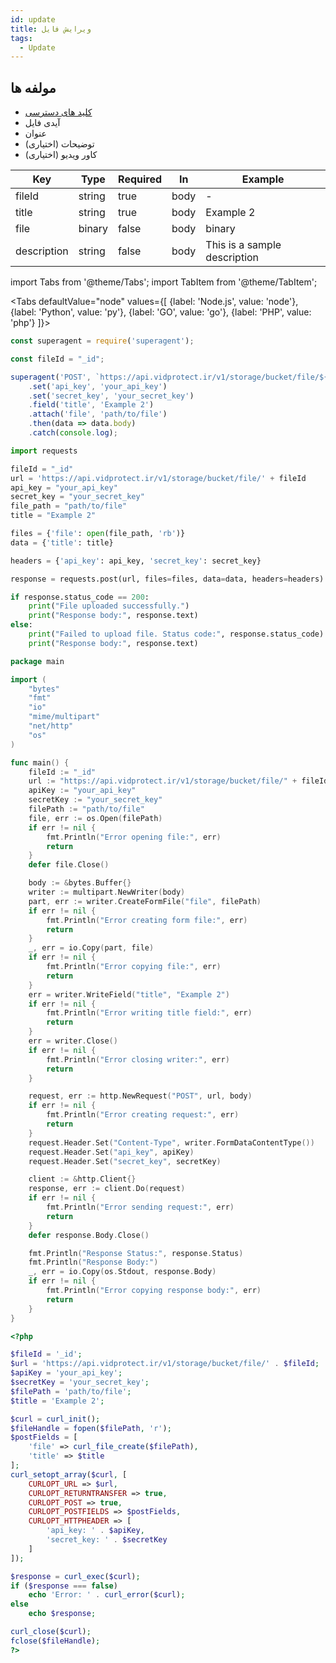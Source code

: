```yaml
---
id: update
title: ویرایش فایل
tags:
  - Update
---
```


## مولفه ها

* [کلید های دسترسی](https://vidprotect.ir/panel/settings/security-settings)
* آیدی فایل
* عنوان
* توضیحات (اختیاری)
* کاور ویدیو (اختیاری)

| Key         | Type   | Required | In   | Example                      |
|-------------|--------|----------|------|------------------------------|
| fileId      | string | true     | body | -                            |
| title       | string | true     | body | Example 2                    |
| file        | binary | false    | body | binary                       |
| description | string | false    | body | This is a sample description | 

import Tabs from '@theme/Tabs';
import TabItem from '@theme/TabItem';

<Tabs
defaultValue="node"
values={[
{label: 'Node.js', value: 'node'},
{label: 'Python', value: 'py'},
{label: 'GO', value: 'go'},
{label: 'PHP', value: 'php'}
]}>

<TabItem value="node">

```js
const superagent = require('superagent');

const fileId = "_id";

superagent('POST', `https://api.vidprotect.ir/v1/storage/bucket/file/${fileId}`)
    .set('api_key', 'your_api_key')
    .set('secret_key', 'your_secret_key')
    .field('title', 'Example 2')
    .attach('file', 'path/to/file')
    .then(data => data.body)
    .catch(console.log);
```

</TabItem>

<TabItem value="py">

```python
import requests

fileId = "_id"
url = 'https://api.vidprotect.ir/v1/storage/bucket/file/' + fileId
api_key = "your_api_key"
secret_key = "your_secret_key"
file_path = "path/to/file"
title = "Example 2"

files = {'file': open(file_path, 'rb')}
data = {'title': title}

headers = {'api_key': api_key, 'secret_key': secret_key}

response = requests.post(url, files=files, data=data, headers=headers)

if response.status_code == 200:
    print("File uploaded successfully.")
    print("Response body:", response.text)
else:
    print("Failed to upload file. Status code:", response.status_code)
    print("Response body:", response.text)
```

</TabItem>


<TabItem value="go">

```go
package main

import (
	"bytes"
	"fmt"
	"io"
	"mime/multipart"
	"net/http"
	"os"
)

func main() {
    fileId := "_id"
	url := "https://api.vidprotect.ir/v1/storage/bucket/file/" + fileId
	apiKey := "your_api_key"
	secretKey := "your_secret_key"
	filePath := "path/to/file"
	file, err := os.Open(filePath)
	if err != nil {
		fmt.Println("Error opening file:", err)
		return
	}
	defer file.Close()

	body := &bytes.Buffer{}
	writer := multipart.NewWriter(body)
	part, err := writer.CreateFormFile("file", filePath)
	if err != nil {
		fmt.Println("Error creating form file:", err)
		return
	}
	_, err = io.Copy(part, file)
	if err != nil {
		fmt.Println("Error copying file:", err)
		return
	}
	err = writer.WriteField("title", "Example 2")
	if err != nil {
		fmt.Println("Error writing title field:", err)
		return
	}
	err = writer.Close()
	if err != nil {
		fmt.Println("Error closing writer:", err)
		return
	}

	request, err := http.NewRequest("POST", url, body)
	if err != nil {
		fmt.Println("Error creating request:", err)
		return
	}
	request.Header.Set("Content-Type", writer.FormDataContentType())
	request.Header.Set("api_key", apiKey)
	request.Header.Set("secret_key", secretKey)

	client := &http.Client{}
	response, err := client.Do(request)
	if err != nil {
		fmt.Println("Error sending request:", err)
		return
	}
	defer response.Body.Close()

	fmt.Println("Response Status:", response.Status)
	fmt.Println("Response Body:")
	_, err = io.Copy(os.Stdout, response.Body)
	if err != nil {
		fmt.Println("Error copying response body:", err)
		return
	}
}
```

</TabItem>

<TabItem value="php">

```php
<?php

$fileId = '_id';
$url = 'https://api.vidprotect.ir/v1/storage/bucket/file/' . $fileId;
$apiKey = 'your_api_key';
$secretKey = 'your_secret_key';
$filePath = 'path/to/file';
$title = 'Example 2';

$curl = curl_init();
$fileHandle = fopen($filePath, 'r');
$postFields = [
    'file' => curl_file_create($filePath),
    'title' => $title
];
curl_setopt_array($curl, [
    CURLOPT_URL => $url,
    CURLOPT_RETURNTRANSFER => true,
    CURLOPT_POST => true,
    CURLOPT_POSTFIELDS => $postFields,
    CURLOPT_HTTPHEADER => [
        'api_key: ' . $apiKey,
        'secret_key: ' . $secretKey
    ]
]);

$response = curl_exec($curl);
if ($response === false)
    echo 'Error: ' . curl_error($curl);
else
    echo $response;

curl_close($curl);
fclose($fileHandle);
?>
```

</TabItem>

</Tabs>